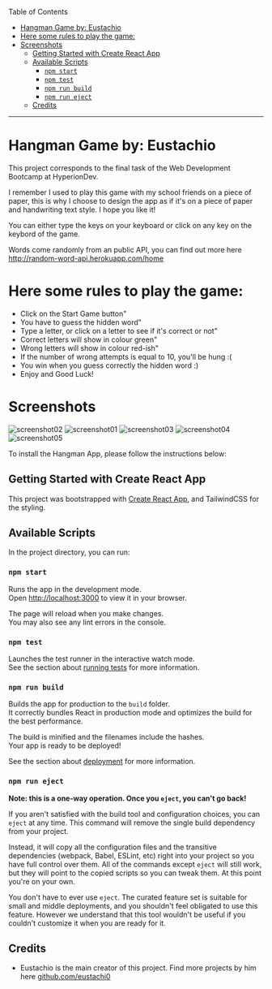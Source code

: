 Table of Contents
- [Hangman Game by: Eustachio](#hangman-game-by-eustachio)
- [Here some rules to play the game:](#here-some-rules-to-play-the-game)
- [Screenshots](#screenshots)
  - [Getting Started with Create React App](#getting-started-with-create-react-app)
  - [Available Scripts](#available-scripts)
    - [`npm start`](#npm-start)
    - [`npm test`](#npm-test)
    - [`npm run build`](#npm-run-build)
    - [`npm run eject`](#npm-run-eject)
  - [Credits](#credits)

----
# Hangman Game by: Eustachio
This project corresponds to the final task of the Web Development Bootcamp at HyperionDev.

I remember I used to play this game with my school friends on a piece of paper, this is why I choose to design the app as if it's on a piece of paper and handwriting text style. I hope you like it!

You can either type the keys on your keyboard or click on any key on the keybord of the game.

Words come randomly from an public API, you can find out more here http://random-word-api.herokuapp.com/home

# Here some rules to play the game:
- Click on the Start Game button"
- You have to guess the hidden word"
- Type a letter, or click on a letter to see if it's correct or not"
- Correct letters will show in colour green"
- Wrong letters will show in colour red-ish"
- If the number of wrong attempts is equal to 10, you'll be hung :(
- You win when you guess correctly the hidden word :)
- Enjoy and Good Luck!

# Screenshots
![screenshot02](misc/screenshot02.png)
![screenshot01](misc/screenshot01.png)
![screenshot03](misc/screenshot03.png)
![screenshot04](misc/screenshot04.png)
![screenshot05](misc/screenshot05.png)


To install the Hangman App, please follow the instructions below:

## Getting Started with Create React App

This project was bootstrapped with [Create React App](https://github.com/facebook/create-react-app), and TailwindCSS for the styling.

## Available Scripts

In the project directory, you can run:

### `npm start`

Runs the app in the development mode.\
Open [http://localhost:3000](http://localhost:3000) to view it in your browser.

The page will reload when you make changes.\
You may also see any lint errors in the console.

### `npm test`

Launches the test runner in the interactive watch mode.\
See the section about [running tests](https://facebook.github.io/create-react-app/docs/running-tests) for more information.

### `npm run build`

Builds the app for production to the `build` folder.\
It correctly bundles React in production mode and optimizes the build for the best performance.

The build is minified and the filenames include the hashes.\
Your app is ready to be deployed!

See the section about [deployment](https://facebook.github.io/create-react-app/docs/deployment) for more information.

### `npm run eject`

**Note: this is a one-way operation. Once you `eject`, you can't go back!**

If you aren't satisfied with the build tool and configuration choices, you can `eject` at any time. This command will remove the single build dependency from your project.

Instead, it will copy all the configuration files and the transitive dependencies (webpack, Babel, ESLint, etc) right into your project so you have full control over them. All of the commands except `eject` will still work, but they will point to the copied scripts so you can tweak them. At this point you're on your own.

You don't have to ever use `eject`. The curated feature set is suitable for small and middle deployments, and you shouldn't feel obligated to use this feature. However we understand that this tool wouldn't be useful if you couldn't customize it when you are ready for it.


## Credits
 - Eustachio is the main creator of this project. Find more projects by him here [github.com/eustachi0](https://github.com/eustachi0)
